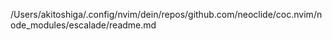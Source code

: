 /Users/akitoshiga/.config/nvim/dein/repos/github.com/neoclide/coc.nvim/node_modules/escalade/readme.md